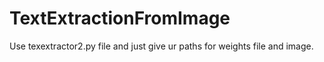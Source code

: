 # TextExtractionFromImage

Use texextractor2.py file and just give ur paths for weights file and image.
